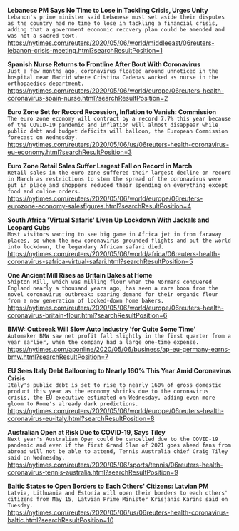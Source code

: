 **Lebanese PM Says No Time to Lose in Tackling Crisis, Urges Unity**\
`Lebanon's prime minister said Lebanese must set aside their disputes as the country had no time to lose in tackling a financial crisis, adding that a government economic recovery plan could be amended and was not a sacred text.`\
https://nytimes.com/reuters/2020/05/06/world/middleeast/06reuters-lebanon-crisis-meeting.html?searchResultPosition=1

**Spanish Nurse Returns to Frontline After Bout With Coronavirus**\
`Just a few months ago, coronavirus floated around unnoticed in the hospital near Madrid where Cristina Cadenas worked as nurse in the orthopaedics department.`\
https://nytimes.com/reuters/2020/05/06/world/europe/06reuters-health-coronavirus-spain-nurse.html?searchResultPosition=2

**Euro Zone Set for Record Recession, Inflation to Vanish: Commission**\
`The euro zone economy will contract by a record 7.7% this year because of the COVID-19 pandemic and inflation will almost disappear while public debt and budget deficits will balloon, the European Commission forecast on Wednesday.`\
https://nytimes.com/reuters/2020/05/06/us/06reuters-health-coronavirus-eu-economy.html?searchResultPosition=3

**Euro Zone Retail Sales Suffer Largest Fall on Record in March**\
`Retail sales in the euro zone suffered their largest decline on record in March as restrictions to stem the spread of the coronavirus were put in place and shoppers reduced their spending on everything except food and online orders.`\
https://nytimes.com/reuters/2020/05/06/world/europe/06reuters-eurozone-economy-salesfigures.html?searchResultPosition=4

**South Africa 'Virtual Safaris' Liven Up Lockdown With Jackals and Leopard Cubs**\
`Most visitors wanting to see big game in Africa jet in from faraway places, so when the new coronavirus grounded flights and put the world into lockdown, the legendary African safari died.`\
https://nytimes.com/reuters/2020/05/06/world/africa/06reuters-health-coronavirus-safrica-virtual-safari.html?searchResultPosition=5

**One Ancient Mill Rises as Britain Bakes at Home**\
`Shipton Mill, which was milling flour when the Normans conquered England nearly a thousand years ago, has seen a rare boon from the novel coronavirus outbreak: soaring demand for their organic flour from a new generation of locked-down home bakers.`\
https://nytimes.com/reuters/2020/05/06/world/europe/06reuters-health-coronavirus-britain-flour.html?searchResultPosition=6

**BMW: Outbreak Will Slow Auto Industry 'for Quite Some Time'**\
`Automaker BMW saw net profit fall slightly in the first quarter from a year earlier, when the company had a large one-time expense.`\
https://nytimes.com/aponline/2020/05/06/business/ap-eu-germany-earns-bmw.html?searchResultPosition=7

**EU Sees Italy Debt Ballooning to Nearly 160% This Year Amid Coronavirus Crisis**\
`Italy's public debt is set to rise to nearly 160% of gross domestic product this year as the economy shrinks due to the coronavirus crisis, the EU executive estimated on Wednesday, adding even more gloom to Rome's already dark predictions.`\
https://nytimes.com/reuters/2020/05/06/world/europe/06reuters-health-coronavirus-eu-italy.html?searchResultPosition=8

**Australian Open at Risk Due to COVID-19, Says Tiley**\
`Next year's Australian Open could be cancelled due to the COVID-19 pandemic and even if the first Grand Slam of 2021 goes ahead fans from abroad will not be able to attend, Tennis Australia chief Craig Tiley said on Wednesday.`\
https://nytimes.com/reuters/2020/05/06/sports/tennis/06reuters-health-coronavirus-tennis-australia.html?searchResultPosition=9

**Baltic States to Open Borders to Each Others' Citizens: Latvian PM**\
`Latvia, Lithuania and Estonia will open their borders to each others' citizens from May 15, Latvian Prime Minister Krisjanis Karins said on Tuesday.`\
https://nytimes.com/reuters/2020/05/06/us/06reuters-health-coronavirus-baltic.html?searchResultPosition=10

